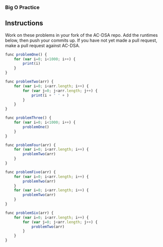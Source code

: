 ### Big O Practice

## Instructions

Work on these problems in your fork of the AC-DSA repo.
Add the runtimes below, then push your commits up.  If
you have not yet made a pull request, make a pull
request against AC-DSA.

```javascript
func problemOne() {
    for (var i=0; i<1000; i++) {
        print(i)
    }
}
```


```javascript
func problemTwo(arr) {
    for (var i=0; i<arr.length; i++) {
        for (var j=0; j<arr.length; j++) {
            print(i + ' ' + )
        }
    }
}
```


```javascript
func problemThree() {
    for (var i=0; i<1000; i++) {
        problemOne()
    }
}
```


```javascript
func problemFour(arr) {
    for (var i=0; i<arr.length; i++) {
        problemTwo(arr)
    }
}
```


```javascript
func problemFive(arr) {
    for (var i=0; i<arr.length; i++) {
        problemTwo(arr)
    }
    for (var i=0; i<arr.length; i++) {
        problemTwo(arr)
    }
}
```


```javascript
func problemSix(arr) {
    for (var i=0; i<arr.length; i++) {
        for (var j=0; j<arr.length; j++) {
            problemTwo(arr)
        }
    }
}
```

